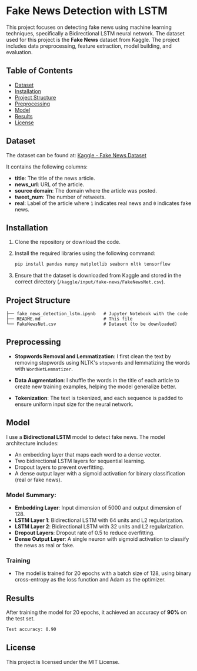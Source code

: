 # Fake News Detection with LSTM

This project focuses on detecting fake news using machine learning techniques, specifically a Bidirectional LSTM neural network. The dataset used for this project is the **Fake News** dataset from Kaggle. The project includes data preprocessing, feature extraction, model building, and evaluation.

## Table of Contents

- [Dataset](#dataset)
- [Installation](#installation)
- [Project Structure](#project-structure)
- [Preprocessing](#preprocessing)
- [Model](#model)
- [Results](#results)
- [License](#license)

## Dataset

The dataset can be found at: [Kaggle - Fake News Dataset](https://www.kaggle.com/datasets/algord/fake-news)

It contains the following columns:

- **title**: The title of the news article.
- **news_url**: URL of the article.
- **source domain**: The domain where the article was posted.
- **tweet_num**: The number of retweets.
- **real**: Label of the article where `1` indicates real news and `0` indicates fake news.

## Installation

1. Clone the repository or download the code.
2. Install the required libraries using the following command:

   ```bash
   pip install pandas numpy matplotlib seaborn nltk tensorflow
   ```

3. Ensure that the dataset is downloaded from Kaggle and stored in the correct directory (`/kaggle/input/fake-news/FakeNewsNet.csv`).

## Project Structure

```text
├── fake_news_detection_lstm.ipynb   # Jupyter Notebook with the code
├── README.md                        # This file
└── FakeNewsNet.csv                  # Dataset (to be downloaded)
```

## Preprocessing

- **Stopwords Removal and Lemmatization**: I first clean the text by removing stopwords using NLTK's `stopwords` and lemmatizing the words with `WordNetLemmatizer`.
  
- **Data Augmentation**: I shuffle the words in the title of each article to create new training examples, helping the model generalize better.

- **Tokenization**: The text is tokenized, and each sequence is padded to ensure uniform input size for the neural network.

## Model

I use a **Bidirectional LSTM** model to detect fake news. The model architecture includes:

- An embedding layer that maps each word to a dense vector.
- Two bidirectional LSTM layers for sequential learning.
- Dropout layers to prevent overfitting.
- A dense output layer with a sigmoid activation for binary classification (real or fake news).

### Model Summary:

- **Embedding Layer**: Input dimension of 5000 and output dimension of 128.
- **LSTM Layer 1**: Bidirectional LSTM with 64 units and L2 regularization.
- **LSTM Layer 2**: Bidirectional LSTM with 32 units and L2 regularization.
- **Dropout Layers**: Dropout rate of 0.5 to reduce overfitting.
- **Dense Output Layer**: A single neuron with sigmoid activation to classify the news as real or fake.

### Training

- The model is trained for 20 epochs with a batch size of 128, using binary cross-entropy as the loss function and Adam as the optimizer.

## Results

After training the model for 20 epochs, it achieved an accuracy of **90%** on the test set.

```bash
Test accuracy: 0.90
```

## License

This project is licensed under the MIT License.
